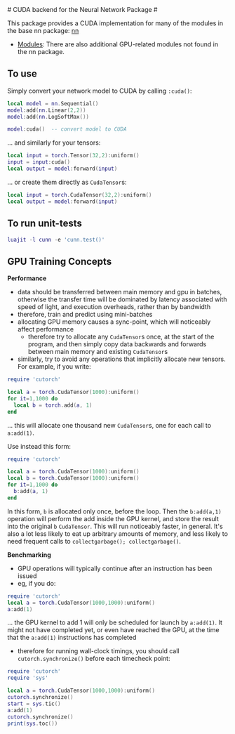 <a name="cunn.dok"/>
# CUDA backend for the Neural Network Package #

This package provides a CUDA implementation for many of the modules in the base nn package: [nn](https://github.com/torch/nn/blob/master/README.md)
 * [Modules](doc/cunnmodules.md#nn.cunnmodules.dok): There are also additional GPU-related modules not found in the nn package.

## To use

Simply convert your network model to CUDA by calling `:cuda()`:
```lua
local model = nn.Sequential()
model:add(nn.Linear(2,2))
model:add(nn.LogSoftMax())

model:cuda()  -- convert model to CUDA
```

... and similarly for your tensors:
```lua
local input = torch.Tensor(32,2):uniform()
input = input:cuda()
local output = model:forward(input)
```
... or create them directly as `CudaTensor`s:
```lua
local input = torch.CudaTensor(32,2):uniform()
local output = model:forward(input)
```

## To run unit-tests

```lua
luajit -l cunn -e 'cunn.test()'
```

## GPU Training Concepts

__Performance__

* data should be transferred between main memory and gpu in batches, otherwise the transfer time will be dominated
by latency associated with speed of light, and execution overheads, rather than by bandwidth
* therefore, train and predict using mini-batches
* allocating GPU memory causes a sync-point, which will noticeably affect performance
  * therefore try to allocate any `CudaTensor`s once, at the start of the program,
  and then simply copy data backwards and forwards
  between main memory and existing `CudaTensor`s
* similarly, try to avoid any operations that implicitly allocate new tensors.  For example, if you write:
```lua
require 'cutorch'

local a = torch.CudaTensor(1000):uniform()
for it=1,1000 do
  local b = torch.add(a, 1)
end
```
... this will allocate one thousand new `CudaTensor`s, one for each call to `a:add(1)`.

Use instead this form:
```lua
require 'cutorch'

local a = torch.CudaTensor(1000):uniform()
local b = torch.CudaTensor(1000):uniform()
for it=1,1000 do
  b:add(a, 1)
end
```
In this form, `b` is allocated only once, before the loop.  Then the `b:add(a,1)` operation will perform
the add inside the GPU kernel, and store the result into the original `b` `CudaTensor`.  This
will run noticeably faster, in general.  It's also a lot less likely to eat up arbitrary amounts of memory,
and less likely to need frequent calls to `collectgarbage(); collectgarbage()`.

__Benchmarking__

* GPU operations will typically continue after an instruction has been issued
* eg, if you do:
```lua
require 'cutorch'
local a = torch.CudaTensor(1000,1000):uniform()
a:add(1)
```
... the GPU kernel to add 1 will only be scheduled for launch by `a:add(1)`.  It might not have completed yet, or
even have reached the GPU, at the time that the `a:add(1)` instructions has completed
* therefore for running wall-clock timings, you should call `cutorch.synchronize()` before each timecheck
point:
```lua
require 'cutorch'
require 'sys'

local a = torch.CudaTensor(1000,1000):uniform()
cutorch.synchronize()
start = sys.tic()
a:add(1)
cutorch.synchronize()
print(sys.toc())
```


